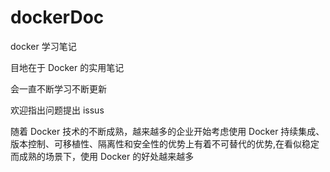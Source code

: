 # dockerDoc

docker 学习笔记

目地在于 Docker 的实用笔记

会一直不断学习不断更新

欢迎指出问题提出 issus

随着 Docker 技术的不断成熟，越来越多的企业开始考虑使用 Docker 持续集成、版本控制、可移植性、隔离性和安全性的优势上有着不可替代的优势,在看似稳定而成熟的场景下，使用 Docker 的好处越来越多
